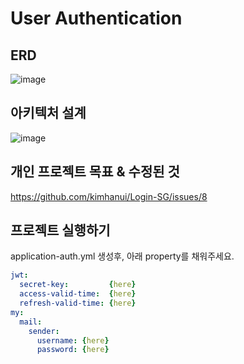 # User Authentication

## ERD 
![image](https://user-images.githubusercontent.com/30483337/146680737-85747173-5ccb-42f9-b9e1-dd782c27f4e8.png)

## 아키텍처 설계
![image](https://user-images.githubusercontent.com/30483337/146684647-9e1df7f6-9e66-4e7b-a160-e96d0d419183.png)


## 개인 프로젝트 목표 & 수정된 것
https://github.com/kimhanui/Login-SG/issues/8

## 프로젝트 실행하기
application-auth.yml 생성후, 아래 property를 채워주세요.
```yaml
jwt:
  secret-key:         {here}
  access-valid-time:  {here}
  refresh-valid-time: {here}
my:
  mail:
    sender:
      username: {here}
      password: {here}
```